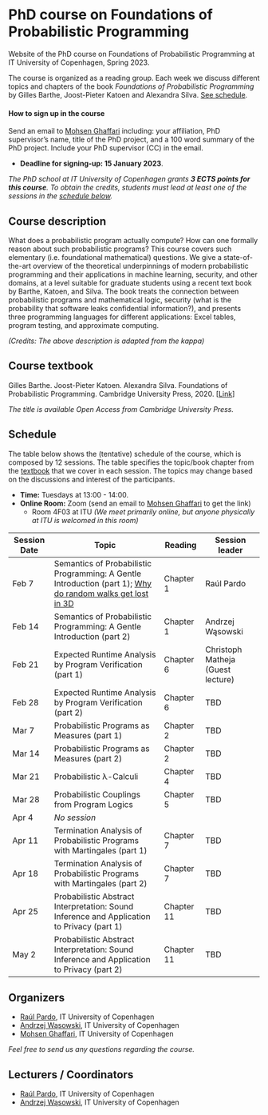 # PhD course on Foundations of Probabilistic Programming

Website of the PhD course on Foundations of Probabilistic Programming at IT University of Copenhagen, Spring 2023.

The course is organized as a reading group. Each week we discuss different topics and chapters of the book *Foundations of Probabilistic Programming* by Gilles Barthe, Joost-Pieter Katoen and Alexandra Silva. [See schedule](#schedule).

#### How to sign up in the course

Send an email to [Mohsen Ghaffari](https://pure.itu.dk/da/persons/mohsen-ghaffari) including: your affiliation, PhD supervisor’s name, title of the PhD project, and a 100 word summary of the PhD project. Include your PhD supervisor (CC) in the email.

* **Deadline for signing-up: 15 January 2023**.

*The PhD school at IT University of Copenhagen grants <b>3 ECTS points for this course</b>. To obtain the credits, students must lead at least one of the sessions in the [schedule below](#schedule).*


## Course description

What does a probabilistic program actually compute? How can one formally reason about such probabilistic programs? This course covers such elementary (i.e. foundational mathematical) questions. We give a state-of-the-art overview of the theoretical underpinnings of modern probabilistic programming and their applications in machine learning, security, and other domains, at a level suitable for graduate students using a recent text book by Barthe, Katoen, and Silva. The book treats the connection between probabilistic programs and mathematical logic, security (what is the probability that software leaks confidential information?), and presents three programming languages for different applications: Excel tables, program testing, and approximate computing.

*(Credits: The above description is adapted from the kappa)*

## Course textbook

Gilles Barthe. Joost-Pieter Katoen. Alexandra Silva. Foundations of Probabilistic Programming. Cambridge University Press, 2020. [[Link](https://www.cambridge.org/core/books/foundations-of-probabilistic-programming/819623B1B5B33836476618AC0621F0EE)]

*The title is available Open Access from Cambridge University Press.*

## Schedule

The table below shows the (tentative) schedule of the course, which is composed by 12 sessions. 
The table specifies the topic/book chapter from the [textbook](#course-textbook) that we cover in each session.
The topics may change based on the discussions and interest of the participants.

* **Time:** Tuesdays at 13:00 - 14:00.
* **Online Room:** Zoom (send an email to [Mohsen Ghaffari](https://pure.itu.dk/da/persons/mohsen-ghaffari) to get the link)
  - Room 4F03 at ITU *(We meet primarily online, but anyone physically at ITU is welcomed in this room)*

| Session Date | Topic                                                                                      | Reading    | Session leader                    |
|--------------|--------------------------------------------------------------------------------------------|------------|-----------------------------------|
| Feb 7        | Semantics of Probabilistic Programming: A Gentle Introduction (part 1); [Why do random walks get lost in 3D](https://www.youtube.com/watch?v=byvEzyFgv44)                   | Chapter 1  | Raúl Pardo                        |
| Feb 14       | Semantics of Probabilistic Programming: A Gentle Introduction (part 2)                     | Chapter 1  | Andrzej Wąsowski                               |
| Feb 21       | Expected Runtime Analysis by Program Verification (part 1)                                 | Chapter 6  | Christoph Matheja (Guest lecture) |
| Feb 28       | Expected Runtime Analysis by Program Verification (part 2)                                 | Chapter 6  | TBD                               |
| Mar 7        | Probabilistic Programs as Measures (part 1)                                                | Chapter 2  | TBD                               |
| Mar 14       | Probabilistic Programs as Measures (part 2)                                                | Chapter 2  | TBD                               |
| Mar 21       | Probabilistic λ-Calculi                                                                    | Chapter 4  | TBD                               |
| Mar 28       | Probabilistic Couplings from Program Logics                                                | Chapter 5  | TBD                               |
| Apr 4        | *No session*                                                                               |            |                                   |
| Apr 11       | Termination Analysis of Probabilistic Programs with Martingales (part 1)                   | Chapter 7  | TBD                               |
| Apr 18       | Termination Analysis of Probabilistic Programs with Martingales (part 2)                   | Chapter 7  | TBD                               |
| Apr 25       | Probabilistic Abstract Interpretation: Sound Inference and Application to Privacy (part 1) | Chapter 11 | TBD                               |
| May  2       | Probabilistic Abstract Interpretation: Sound Inference and Application to Privacy (part 2) | Chapter 11 | TBD                               |
	
## Organizers
* [Raúl Pardo](http://raulpardo.net/), IT University of Copenhagen
* [Andrzej Wąsowski](http://www.itu.dk/people/wasowski/), IT University of Copenhagen
* [Mohsen Ghaffari](https://pure.itu.dk/da/persons/mohsen-ghaffari), IT University of Copenhagen

*Feel free to send us any questions regarding the course.*

## Lecturers / Coordinators
* [Raúl Pardo](http://raulpardo.net/), IT University of Copenhagen
* [Andrzej Wąsowski](http://www.itu.dk/people/wasowski/), IT University of Copenhagen
